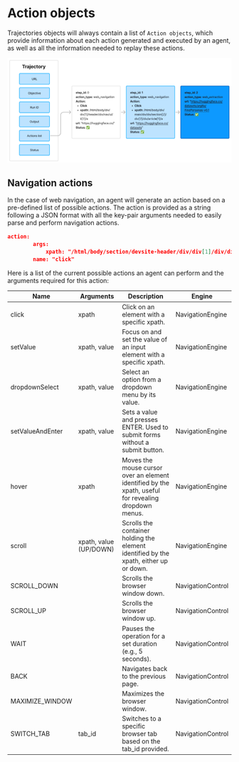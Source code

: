 # Action objects

Trajectories objects will always contain a list of `Action objects`, which provide information about each action generated and executed by an agent, as well as all the information needed to replay these actions.

![action chain](https://raw.githubusercontent.com/lavague-ai/LaVague/drafting-some-docs/docs/assets/actions.png)

## Navigation actions

In the case of web navigation, an agent will generate an action based on a pre-defined list of possible actions. The action is provided as a string following a JSON format with all the key-pair arguments needed to easily parse and perform navigation actions. 

```json
action:
        args:
            xpath: "/html/body/section/devsite-header/div/div[1]/div/div/div[2]/div[1]/devsite-tabs/nav/tab[2]/a"
        name: "click"
```

Here is a list of the current possible actions an agent can perform and the arguments required for this action:

| Name              | Arguments                                  | Description                                                                                                      | Engine             |
|-------------------|--------------------------------------------|------------------------------------------------------------------------------------------------------------------|--------------------|
| click             | xpath                            | Click on an element with a specific xpath.                                                                       | NavigationEngine   |
| setValue          | xpath, value              | Focus on and set the value of an input element with a specific xpath.                                             | NavigationEngine   |
| dropdownSelect    | xpath, value               | Select an option from a dropdown menu by its value.                                                              | NavigationEngine   |
| setValueAndEnter  | xpath, value               | Sets a value and presses ENTER. Used to submit forms without a submit button.                                    | NavigationEngine   |
| hover             | xpath                              | Moves the mouse cursor over an element identified by the xpath, useful for revealing dropdown menus.  | NavigationEngine   |
| scroll            | xpath, value (UP/DOWN)     | Scrolls the container holding the element identified by the xpath, either up or down.                            | NavigationEngine   |
| SCROLL_DOWN       |                                       | Scrolls the browser window down.                                                                                 | NavigationControl  |
| SCROLL_UP         |                                        | Scrolls the browser window up.                                                                                   | NavigationControl  |
| WAIT              |                                        | Pauses the operation for a set duration (e.g., 5 seconds).                                                       | NavigationControl  |
| BACK              |                                        | Navigates back to the previous page.                                                                             | NavigationControl  |
| MAXIMIZE_WINDOW   |                                        | Maximizes the browser window.                                                                                    | NavigationControl  |
| SWITCH_TAB        | tab_id                            | Switches to a specific browser tab based on the tab_id provided.                                                 | NavigationControl  |